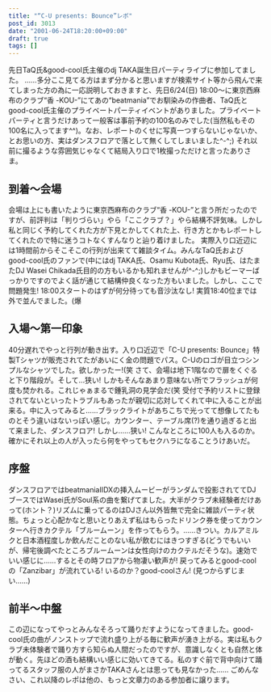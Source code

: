 ```yaml
---
title: "“C-U presents: Bounce”レポ"
post_id: 3013
date: "2001-06-24T18:20:00+09:00"
draft: true
tags: []
---
```



先日TaQ氏&good-cool氏主催のdj TAKA誕生日パーティライブに参加してました。 ……多分ここ見てる方はまず分かると思いますが検索サイト等から飛んで来てしまった方の為に一応説明しておきますと、先日6/24(日) 18:00～に東京西麻布のクラブ“香 -KOU-”にてあの“beatmania”でお馴染みの作曲者、TaQ氏とgood-cool氏主催のプライベートパーティイベントがありました。プライベートパーティと言うだけあって一般客は事前予約の100名のみでした(当然私もその100名に入ってます^^)。なお、レポートのくせに写真一つすらないじゃないか、とお思いの方、実はダンスフロアで落として無くしてしまいました^-^;) それ以前に撮るような雰囲気じゃなくて結局入り口で1枚撮っただけと言ったありさま。
## 到着～会場
会場は上にも書いたように東京西麻布のクラブ“香 -KOU-”と言う所だったのですが、前評判は「判りづらい」やら「ここクラブ？」やら結構不評気味。しかし私と同じく予約してくれた方が下見とかしてくれた上、行き方とかもレポートしてくれたので特に迷うコトなくすんなりと辿り着けました。 実際入り口近辺には1時間前からそこそこの行列が出来てて雑談タイム。みんなTaQ氏およびgood-cool氏のファンで(中にはdj TAKA氏、Osamu Kubota氏、Ryu氏、はたまたDJ Wasei Chikada氏目的の方もいるかも知れませんが^-^;)しかもビーマーばっかりですのでよく話が通じて結構仲良くなった方もいました。しかし、ここで問題発生! 18:00スタートのはずが何分待っても音沙汰なし! 実質18:40位までは外で並んでました。(爆
## 入場～第一印象
40分遅れでやっと行列が動き出す。入り口近辺で「C-U presents: Bounce」特製Tシャツが販売されてたがあいにく金の問題でパス。C-Uのロゴが目立つシンプルなシャツでした。欲しかったー!(笑 さて、会場は地下1階なので扉をくぐると下り階段が。そして…狭い! しかもそんなあまり意味ない所でフラッシュが何度も焚かれる。これじゃぁまるで鍾乳洞の見学会だ(笑 受付で予約リストに登録されてないといったトラブルもあったが親切に応対してくれて中に入ることが出来る。中に入ってみると……ブラックライトがあちこちで光ってて想像してたものとそう違いはないっぽい感じ。カウンター、テーブル席(?)を通り過ぎると出て来ました、ダンスフロア! しかし……狭い! こんなところに100人も入るのか。確かにそれ以上の人が入ったら何をやってもセクハラになることうけあいだ。
## 序盤
ダンスフロアではbeatmaniaIIDXの挿入ムービーがランダムで投影されててDJブースではWasei氏がSoul系の曲を繋げてました。大半がクラブ未経験者だけあって(ホント？)リズムに乗ってるのはDJさん以外皆無で完全に雑談パーティ状態。ちょっと心配かなと思いとりあえず私はもらったドリンク券を使ってカウンターへ行きカクテル「ブルームーン」を作ってもらう。……きつい。カルアミルクと日本酒程度しか飲んだことのない私が飲むにはきつすぎる(どうでもいいが、帰宅後調べたところブルームーンは女性向けのカクテルだそうな)。速効でいい感じに……するとその時フロアから物凄い歓声が! 戻ってみるとgood-coolの「Zanzibar」が流れている! いるのか？good-coolさん! (見つからずじまい……)
## 前半～中盤
この辺になってやっとみんなそろって踊りだすようになってきました。good-cool氏の曲がノンストップで流れ盛り上がる毎に歓声が湧き上がる。実は私もクラブ未体験者で踊り方すら知らぬ人間だったのですが、意識しなくとも自然と体が動く。先ほどの酒も結構いい感じに効いてきてる。私のすぐ前で背中向けて踊ってるスタッフ服の人がまさかTAKAさんとは思っても見なかった…… ごめんなさい、これ以降のレポは他の、もっと文章力のある参加者に譲ります。
